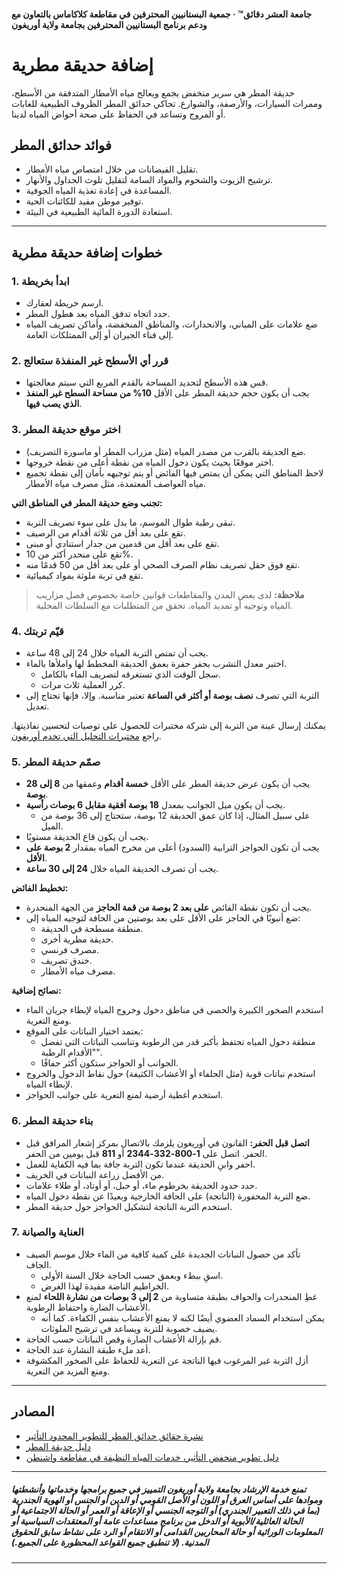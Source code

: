 #### جامعة العشر دقائق™ · جمعية البستانيين المحترفين في مقاطعة كلاكاماس بالتعاون مع ودعم برنامج البستانيين المحترفين بجامعة ولاية أوريغون

# إضافة حديقة مطرية

حديقة المطر هي سرير منخفض يجمع ويعالج مياه الأمطار المتدفقة من الأسطح، وممرات السيارات، والأرصفة، والشوارع. تحاكي حدائق المطر الظروف الطبيعية للغابات أو المروج وتساعد في الحفاظ على صحة أحواض المياه لدينا.

## فوائد حدائق المطر

- تقليل الفيضانات من خلال امتصاص مياه الأمطار.
- ترشيح الزيوت والشحوم والمواد السامة لتقليل تلوث الجداول والأنهار.
- المساعدة في إعادة تغذية المياه الجوفية.
- توفير موطن مفيد للكائنات الحية.
- استعادة الدورة المائية الطبيعية في البيئة.

---

## خطوات إضافة حديقة مطرية

### 1. ابدأ بخريطة

- ارسم خريطة لعقارك.
- حدد اتجاه تدفق المياه بعد هطول المطر.
- ضع علامات على المباني، والانحدارات، والمناطق المنخفضة، وأماكن تصريف المياه إلى فناء الجيران أو إلى الممتلكات العامة.

### 2. قرر أي الأسطح غير المنفذة ستعالج

- قس هذه الأسطح لتحديد المساحة بالقدم المربع التي سيتم معالجتها.
- يجب أن يكون حجم حديقة المطر على الأقل **10% من مساحة السطح غير المنفذ الذي يصب فيها**.

### 3. اختر موقع حديقة المطر

- ضع الحديقة بالقرب من مصدر المياه (مثل مزراب المطر أو ماسورة التصريف).
- اختر موقعًا بحيث يكون دخول المياه من نقطة أعلى من نقطة خروجها.
- لاحظ المناطق التي يمكن أن يمتص فيها الفائض أو يتم توجيهه بأمان إلى نقطة تجميع مياه العواصف المعتمدة، مثل مصرف مياه الأمطار.

**تجنب وضع حديقة المطر في المناطق التي:**

- تبقى رطبة طوال الموسم، ما يدل على سوء تصريف التربة.
- تقع على بعد أقل من ثلاثة أقدام من الرصيف.
- تقع على بعد أقل من قدمين من جدار استنادي أو مبنى.
- تقع على منحدر أكثر من 10%.
- تقع فوق حقل تصريف نظام الصرف الصحي أو على بعد أقل من 50 قدمًا منه.
- تقع في تربة ملوثة بمواد كيميائية.

> **ملاحظة:** لدى بعض المدن والمقاطعات قوانين خاصة بخصوص فصل مزاريب المياه وتوجيه أو تمديد المياه. تحقق من المتطلبات مع السلطات المحلية.

### 4. قيّم تربتك

- يجب أن تمتص التربة المياه خلال 24 إلى 48 ساعة.
- اختبر معدل التشرب بحفر حفرة بعمق الحديقة المخطط لها واملأها بالماء.
  - سجل الوقت الذي تستغرقه لتصريف الماء بالكامل.
  - كرر العملية ثلاث مرات.
- التربة التي تصرف **نصف بوصة أو أكثر في الساعة** تعتبر مناسبة. وإلا، فإنها تحتاج إلى تعديل.

يمكنك إرسال عينة من التربة إلى شركة مختبرات للحصول على توصيات لتحسين نفاذيتها. راجع [مختبرات التحليل التي تخدم أوريغون](https://catalog.extension.oregonstate.edu/sites/catalog/files/project/pdf/em8677.pdf).

### 5. صمّم حديقة المطر

- يجب أن يكون عرض حديقة المطر على الأقل **خمسة أقدام** وعمقها من **8 إلى 28 بوصة**.
- يجب أن يكون ميل الجوانب بمعدل **18 بوصة أفقية مقابل 6 بوصات رأسية**.
  - على سبيل المثال، إذا كان عمق الحديقة 12 بوصة، ستحتاج إلى 36 بوصة من الميل.
- يجب أن يكون قاع الحديقة مستويًا.
- يجب أن تكون الحواجز الترابية (السدود) أعلى من مخرج المياه بمقدار **2 بوصة على الأقل**.
- يجب أن تصرف الحديقة المياه خلال **24 إلى 30 ساعة**.

**تخطيط الفائض:**

- يجب أن تكون نقطة الفائض **على بعد 2 بوصة من قمة الحاجز** من الجهة المنحدرة.
- ضع أنبوبًا في الحاجز على الأقل على بعد بوصتين من الحافة لتوجيه المياه إلى:
  - منطقة مسطحة في الحديقة.
  - حديقة مطرية أخرى.
  - مصرف فرنسي.
  - خندق تصريف.
  - مصرف مياه الأمطار.

**نصائح إضافية:**

- استخدم الصخور الكبيرة والحصى في مناطق دخول وخروج المياه لإبطاء جريان الماء ومنع التعرية.
- يعتمد اختيار النباتات على الموقع:
  - منطقة دخول المياه تحتفظ بأكبر قدر من الرطوبة وتناسب النباتات التي تفضل "الأقدام الرطبة".
  - الجوانب أو الحواجز ستكون أكثر جفافًا.
- استخدم نباتات قوية (مثل الحلفاء أو الأعشاب الكثيفة) حول نقاط الدخول والخروج لإبطاء المياه.
- استخدم أغطية أرضية لمنع التعرية على جوانب الحواجز.

### 6. بناء حديقة المطر

- **اتصل قبل الحفر:** القانون في أوريغون يلزمك بالاتصال بمركز إشعار المرافق قبل الحفر. اتصل على **1-800-332-2344** أو **811** قبل يومين من الحفر.
- احفر وابنِ الحديقة عندما تكون التربة جافة بما فيه الكفاية للعمل.
- من الأفضل زراعة النباتات في الخريف.
- حدد حدود الحديقة بخرطوم ماء، أو حبل، أو أوتاد، أو طلاء علامات.
- ضع التربة المحفورة (الناتجة) على الحافة الخارجية وبعيدًا عن نقطة دخول المياه.
- استخدم التربة الناتجة لتشكيل الحواجز حول حديقة المطر.

### 7. العناية والصيانة

- تأكد من حصول النباتات الجديدة على كمية كافية من الماء خلال موسم الصيف الجاف.
  - اسقِ ببطء وبعمق حسب الحاجة خلال السنة الأولى.
  - الخراطيم الناضة مفيدة لهذا الغرض.
- غطِ المنحدرات والحواف بطبقة متساوية من **2 إلى 3 بوصات من نشارة اللحاء** لمنع الأعشاب الضارة واحتفاظ الرطوبة.
  - يمكن استخدام السماد العضوي أيضًا لكنه لا يمنع الأعشاب بنفس الكفاءة. كما أنه يضيف خصوبة للتربة ويساعد في ترشيح الملوثات.
- قم بإزالة الأعشاب الضارة وقص النباتات حسب الحاجة.
- أعد ملء طبقة النشارة عند الحاجة.
- أزل التربة غير المرغوب فيها الناتجة عن التعرية للحفاظ على الصخور المكشوفة ومنع المزيد من التعرية.

---

## المصادر

- [نشرة حقائق حدائق المطر للتطوير المحدود التأثير](https://catalog.extension.oregonstate.edu/sites/catalog/files/project/pdf/em9207.pdf)
- [دليل حديقة المطر](https://seagrant.oregonstate.edu/sgpubs/oregon-rain-garden-guide)
- [دليل تطوير منخفض التأثير، خدمات المياه النظيفة في مقاطعة واشنطن](https://cleanwaterservices.org/development/dnc/lida/)

---

##### تمنع خدمة الإرشاد بجامعة ولاية أوريغون التمييز في جميع برامجها وخدماتها وأنشطتها وموادها على أساس العرق أو اللون أو الأصل القومي أو الدين أو الجنس أو الهوية الجندرية (بما في ذلك التعبير الجندري) أو التوجه الجنسي أو الإعاقة أو العمر أو الحالة الاجتماعية أو الحالة العائلية/الأبوية أو الدخل من برنامج مساعدات عامة أو المعتقدات السياسية أو المعلومات الوراثية أو حالة المحاربين القدامى أو الانتقام أو الرد على نشاط سابق للحقوق المدنية. (لا تنطبق جميع القواعد المحظورة على الجميع.)
---